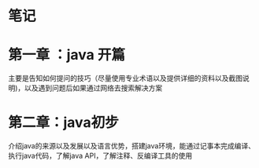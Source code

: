 # 笔记

# 第一章 ：java 开篇


主要是告知如何提问的技巧（尽量使用专业术语以及提供详细的资料以及截图说明)，以及遇到问题后如果通过网络去搜索解决方案


# 第二章：java初步

介绍java的来源以及发展以及语言优势，搭建java环境，能通过记事本完成编译、执行java代码，了解java API，了解注释、反编译工具的使用
